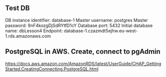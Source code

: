 ## Test DB
DB instance identifier: database-1
Master username: postgres
Master password: 9nF4kozgDjSdRYtfD1cY
Database port: 5432
Initial database name: dbLesson4
Endpoint: database-1.czazmdt5ejhw.eu-west-1.rds.amazonaws.com

## PostgreSQL in AWS. Create, connect to pgAdmin
https://docs.aws.amazon.com/AmazonRDS/latest/UserGuide/CHAP_GettingStarted.CreatingConnecting.PostgreSQL.html
